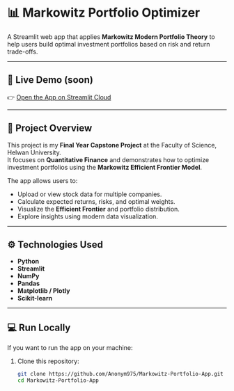 # 📊 Markowitz Portfolio Optimizer

A Streamlit web app that applies **Markowitz Modern Portfolio Theory** to help users build optimal investment portfolios based on risk and return trade-offs.

---

## 🚀 Live Demo  (soon)
👉 [Open the App on Streamlit Cloud](https://anonym975-markowitz-portfolio-app-app-hfqbs4.streamlit.app/)

---

## 🧠 Project Overview
This project is my **Final Year Capstone Project** at the Faculty of Science, Helwan University.  
It focuses on **Quantitative Finance** and demonstrates how to optimize investment portfolios using the **Markowitz Efficient Frontier Model**.

The app allows users to:
- Upload or view stock data for multiple companies.
- Calculate expected returns, risks, and optimal weights.
- Visualize the **Efficient Frontier** and portfolio distribution.
- Explore insights using modern data visualization.

---

## ⚙️ Technologies Used
- **Python**
- **Streamlit**
- **NumPy**
- **Pandas**
- **Matplotlib / Plotly**
- **Scikit-learn**

---

## 💻 Run Locally

If you want to run the app on your machine:

1. Clone this repository:
   ```bash
   git clone https://github.com/Anonym975/Markowitz-Portfolio-App.git
   cd Markowitz-Portfolio-App
